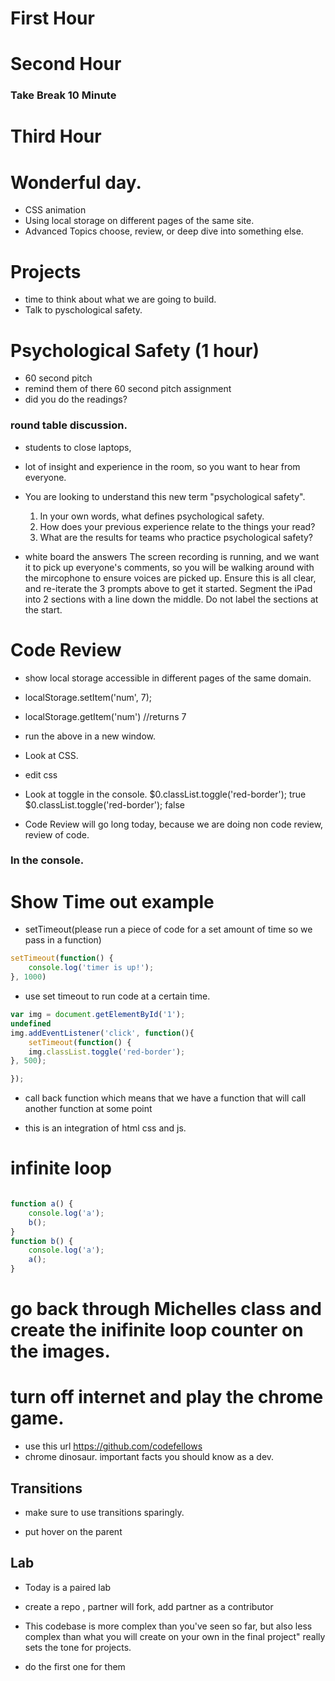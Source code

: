 # First Hour


# Second Hour


### Take Break 10 Minute

# Third Hour






# Wonderful day. 
- CSS animation
- Using local storage on different pages of the same site. 
- Advanced Topics choose, review, or deep dive     into something else. 


# Projects
- time to think about what we are going to build. 
- Talk to pyschological safety. 

# Psychological Safety  (1 hour)

- 60 second pitch
- remind them of there 60 second pitch assignment
- did you do the readings?

### round table discussion.

- students to close laptops,

- lot of insight and experience in the room, so you want to hear from everyone.

- You are looking to understand this new term "psychological safety".
    1. In your own words, what defines psychological safety.
    2. How does your previous experience relate to the things your read?
    3. What are the results for teams who practice psychological safety?
- white board the answers
The screen recording is running, and we want it to pick up everyone's comments, so you will be walking around with the mircophone to ensure voices are picked up.
Ensure this is all clear, and re-iterate the 3 prompts above to get it started.
Segment the iPad into 2 sections with a line down the middle. Do not label the sections at the start.




















# Code Review

- show local storage accessible in different pages of the same domain. 
- localStorage.setItem('num', 7);
- localStorage.getItem('num') //returns 7 
- run the above in a new window. 

- Look at CSS. 
- edit css
- Look at toggle in the console. 
$0.classList.toggle('red-border');
true
$0.classList.toggle('red-border');
false

- Code Review will go long today, because we are doing non code review, review of code. 


### In the console. 
# Show Time out example 
- setTimeout(please run a piece of code for a set amount of time so we pass in a function)

```js 
setTimeout(function() {
    console.log('timer is up!');
}, 1000)
```


- use set timeout to run code at a certain time. 


```js
var img = document.getElementById('1');
undefined
img.addEventListener('click', function(){
    setTimeout(function() {
    img.classList.toggle('red-border');
}, 500);

});

```
- call back function which means that we have a function that will call another function at some point 


- this is an integration of html css and js. 


# infinite loop 

```js 

function a() {
    console.log('a');
    b();
}
function b() {
    console.log('a');
    a();
}
```


# go back through Michelles class and create the inifinite loop counter on the images. 


# turn off internet and play the chrome game. 
- use this url https://github.com/codefellows
- chrome dinosaur. important facts you should know as a dev. 

## Transitions
- make sure to use transitions sparingly. 

- put hover on the parent 






## Lab
- Today is a paired lab 
- create a repo , partner will fork, add partner as a contributor
- This codebase is more complex than you've seen so far, but also less complex than what you will create on your own in the final project" really sets the tone for projects.



- do the first one for them 